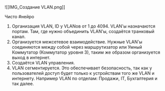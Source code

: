 ![[IMG_Создание VLAN.png]]

Чисто #нейро 
1) Организация VLAN, ID у VLANов от 1 до 4094. VLAN'ы назначаются портам. Там, где нужно объединить VLAN'ы, создаётся транковый канал. 
2) Организуется межсетевое взаимодействие. Нужные VLAN'ы соединяются между собой через маршрутизатор или Умный Коммутатор (Коммутатор уровня 3), таким же образом организуется выход в интернет.
3) Создаётся VLAN управления.
4) VLAN сегментируется. Это обеспечивает безопасность, так как у пользователей доступ будет только к устройствам того же VLAN и интернету. Например VLAN по отделам: Продажи, IT, Бухгалтерия и так далее.